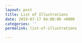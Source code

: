 ```yaml
---
layout: post
title: List of Illustrations
date: 2019-07-17 04:00:00 +0000
categories: ''
permalink: list-of-illustrations

---
```

